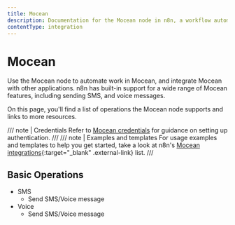 ```yaml
---
title: Mocean
description: Documentation for the Mocean node in n8n, a workflow automation platform. Includes details of operations and configuration, and links to examples and credentials information.
contentType: integration
---
```


# Mocean

Use the Mocean node to automate work in Mocean, and integrate Mocean with other applications. n8n has built-in support for a wide range of Mocean features, including sending SMS, and voice messages. 

On this page, you'll find a list of operations the Mocean node supports and links to more resources.

/// note | Credentials
Refer to [Mocean credentials](/integrations/builtin/credentials/mocean/) for guidance on setting up authentication. 
///
/// note | Examples and templates
For usage examples and templates to help you get started, take a look at n8n's [Mocean integrations](https://n8n.io/integrations/mocean/){:target="_blank" .external-link} list.
///


## Basic Operations

* SMS
    * Send SMS/Voice message
* Voice
    * Send SMS/Voice message
